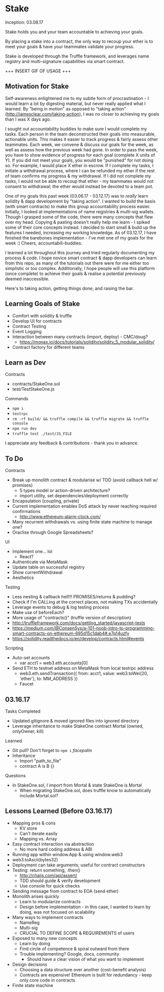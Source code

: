 # Stake

Inception: 03.08.17

Stake holds you and your team accountable to achieving your goals.

By placing a stake into a contract, the only way to recoup your ether is to meet your goals & have your teammates validate your progress.

Stake is developed through the Truffle framework, and leverages name registry and multi-signature capabilities via smart contract.

+++ INSERT GIF OF USAGE +++

## Motivation for Stake

Self-awareness enlightened me to my subtle form of procrastination - I would learn a lot by digesting material, but never really applied what I learned.
By "being in motion" as opposed to "taking action" (http://jamesclear.com/taking-action), I was no closer to achieving my goals than I was X days ago.

I sought out accountability buddies to make sure I would complete my tasks.
Each person in the team deconstructed their goals into measurable, actionable units.
This makes it easier to track progress & fairly assess other teammates.
Each week, we convene & discuss our goals for the week, as well as assess how the previous week had gone.
In order to pass the week, you have to show evidence of progress for each goal (complete X units of Y).
If you did not meet your goals, you would be "punished" for not doing so.
For example, I would place X ether in escrow.
If I complete my tasks, I initiate a withdrawal process, where I can be refunded my ether if the rest of team confirms my progress & my withdrawal.
If I did not complete my tasks, I would not be able to recoup that ether - my teammates would not consent to withdrawal; the ether would instead be devoted to a team pot.

One of my goals this past week (03.06.17 - 03.12.17) was to *really* learn solidity & dapp development by "taking action".
I wanted to build the basis (with smart contracts) to make this group accountability process easier.
Initially, I looked at implementations of name registries & multi-sig wallets.
Though I grasped some of the code, there were many concepts that flew over my head.
Copying & pasting doesn't really help me learn - I spiked some of their core concepts instead.
I decided to start small & build up the features I needed, increasing my working knowledge.
As of 03.12.17, I have finished the barebones implementation - I've met one of my goals for the week :)
Cheers, accountabili-buddies.

I learned a lot throughout this journey and tried regularly documenting my process & code.
I hope novice smart contract & dapp developers can learn from this repo, as many of the tutorials out there were for me either too simplistic or too complex.
Additionally, I hope people will use this platform (once complete) to achieve their goals & realise a potential previously deemed inaccessible.

Here's to taking action, getting things done, and raising the bar.

## Learning Goals of Stake

* Comfort with solidity & truffle
* Develop UI for contracts
* Contract Testing
* Event Logging
* Interaction between many contracts (import, deploy) - CMC/doug?
  * https://monax.io/docs/tutorials/solidity/solidity_5_modular_solidity/
* Contract factory for different teams

## Learn as Dev

Contracts
* contracts/StakeOne.sol
* test/TestStakeOne.js

Commands
* `npm i`
* `testrpc`
* `rm -rf build/ && truffle compile && truffle migrate && truffle console`
* `npm run dev`
* `truffle test ./test/JS_FILE`

I appreciate any feedback & contributions - thank you in advance.

## To Do

Contracts
* Break up monolith contract & modularise w/ TDD (avoid callback hell w/ promises)
  * 5 types model or action-driven architecture?
  * import utility, set dependencies/deployment correctly
* Encapsulation (coupling, private)
* Current implementation enables DoS attack by never reaching required confirmations
  * http://www.ethereum-alarm-clock.com/
* Many recurrent withdrawals vs. using finite state machine to manage one?
* Oraclise through Google Spreadsheets?

UI
* Implement one... lol
  * React?
* Authenticate via MetaMask
* Update table on successful registry
* Show currentWithdrawal
* Aesthetics

Testing
* Less nesting & callback hell!!! PROMISES/returns & pudding?
* Check if I'm CALLing at the correct places, not making TXs accidentally
* Leverage events to debug & log testing process
* Make use of beforeEach?
* More usage of "contracts()" (truffle version of description)
* http://truffleframework.com/docs/getting_started/javascript-tests
* https://medium.com/@ConsenSys/a-101-noob-intro-to-programming-smart-contracts-on-ethereum-695d15c1dab4#.e7p14uzfv
* https://solidity.readthedocs.io/en/develop/contracts.html#events

Scripting
* Auto-set accounts
  * var acct1 = web3.eth.accounts[0]
* Send ETH to testnet address on MetaMask from local testrpc address
  * web3.eth.sendTransaction({ from: acct1, value: web3.toWei(20, 'ether'), to: MM_ADDRESS })
  * Faucet

## 03.16.17

Tasks Completed
* Updated gitignore & moved ignored files into ignored directory
* Leverage inheritance to make StakeOne contract Mortal (owned, onlyOwner, kill)

Learned
* Git pull? Don't forget to `npm i` *facepalm*
* Inheritance
  * Import "path_to_file"
  * contract A is B {}

Questions
* In StakeOne.sol, I import from Mortal & state StakeOne is Mortal
  * When migrating StakeOne.sol, does truffle know to automatically include Mortal.sol?

## Lessons Learned (Before 03.16.17)
* Mapping pros & cons
  * KV store
  * Can't iterate easily
  * Mapping vs. Array
* Easy contract interaction via abstraction
  * No more hard coding address & ABI
* Running app within window.App & using window.web3
* web3.toAscii(bytes32)
* Deployment can take arguments; useful for contract constructors
* Testing: return something, .then()
  * http://chaijs.com/api/assert/
  * TDD should guide & verify development
  * Use console for quick checks
* Sending message from contract to EOA (send ether)
* Monolith arises quickly
  * Learn to modularize contracts
  * Design before implementation - in this case, I wanted to learn by doing, was not focused on scalability
* Many ways to implement contracts
  * NameReg
  * Multi-sig
  * CRUCIAL TO DEFINE SCOPE & REQUIREMENTS of users
* Exposed to many new concepts
  * Learn by doing
  * Find circle of competence & spiral outward from there
  * Trouble implementing? Google, docs, community
    * Should have a clear vision of what you want to implement
* Design decisions
  * Choosing a data structure over another (cost-benefit analysis)
  * Contracts are expensive! Ethereum is built for redundancy - keep only core code in contracts
* Finite state machine
